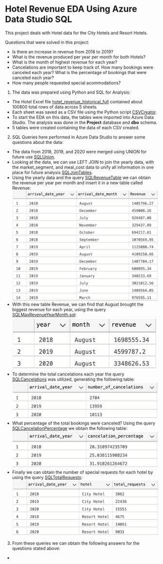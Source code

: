 # Hotel Revenue EDA Using Azure Data Studio SQL
This project deals with Hotel data for the City Hotels and Resort Hotels.

Questions that were solved in this project: 
- Is there an increase in revenue from 2018 to 2019?
- What is the revenue produced per year per month for both Hotels?
- What is the month of highest revenue for each year?
- Cancelations are important to keep track of. How many bookings were canceled each year? What is the percentage of bookings that were canceled each year?
- How many people requested special acommodations?

1. The data was prepared using Python and SQL for Analysis:
  - The Hotel Excel file [hotel_revenue_historical_full](https://github.com/WarlockBlue/HotelRevenue/tree/main/Data/hotel_revenue_historical_full.xlsx)         contained about 100800 total rows of data across 5 sheets. 
  - Each sheet was saved as a CSV file using the Python script [CSVCreator](https://github.com/WarlockBlue/HotelRevenue/blob/main/Data/CSVCreator.py).
  - To start the EDA on this data, the tables were imported into Azure Data Studio. The analysis was done in the **Project** database and **dbo** schema.
  - 5 tables were created containing the data of each CSV created. 

2. SQL Queries here performed in Azure Data Studio to answer some questions about the data:
  - The data from 2018, 2019, and 2020 were merged using UNION for future use [SQLUnion](https://github.com/WarlockBlue/HotelRevenue/tree/main/SQL_queries/SQLUnion.sql).
  - Looking at the data, we can use LEFT JOIN to join the yearly data, with the market_segment, and meal_cost data to unify all information in one place       for future analysis [SQLJoinTables](https://github.com/WarlockBlue/HotelRevenue/blob/main/SQL_queries/SQLJoinTables.sql).
  - Using the yearly data and the query [SQLRevenueTable](https://github.com/WarlockBlue/HotelRevenue/blob/main/SQL_queries/SQLRevenueTable.sql) we can obtain the revenue per year per month and insert it in a new table called Revenue:
![RevenueYearMonth](https://github.com/WarlockBlue/HotelRevenue/blob/main/Tables/RevenueYearMonth.png?raw=true)
  - With this new table Revenue, we can find that August brought the biggest revenue for each year, using the query [SQLMaxRevenueYearMonth.sql](https://github.com/WarlockBlue/HotelRevenue/blob/main/SQL_queries/SQLMaxRevenueYearMonth.sql): 
![HighestRevenueMonthPerYear](Tables/MaxRevenueYearMonth.png?raw=true)
  - To determine the total cancelations each year the query [SQLCancelations](SQL_queries/SQLCancelations.sql) was utilized, generating the following table:
![CancelationsPerYear](Tables/TotalCancelationsPerYear.png?raw=true)
  - What percentage of the total bookings were canceled? Using the query [SQLCancelationPercentage](SQL_queries/SQLCancelationPercentage.sql) we obtain the following table:
![CancelationPercentage](Tables/CancelationPercentage.png?raw=true)
  - Finally we can obtain the number of special requests for each hotel by using the query [SQLTotalRequests](SQL_queries/SQLTotalRequests.sql):
![TotalRequestPerHotel](Tables/TotalRequests.png?raw=true)

3. From these queries we can obtain the following answers for the questions stated above:
  - 
